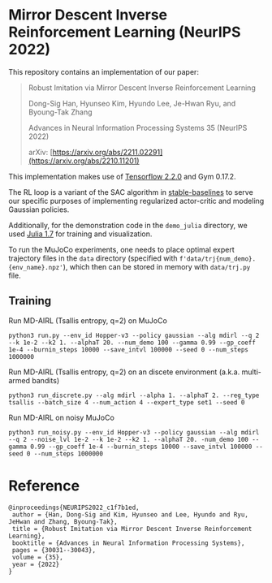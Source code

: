 # Mirror Descent Inverse Reinforcement Learning (NeurIPS 2022)

This repository contains an implementation of our paper:

> Robust Imitation via Mirror Descent Inverse Reinforcement Learning
> 
> Dong-Sig Han, Hyunseo Kim, Hyundo Lee, Je-Hwan Ryu, and Byoung-Tak Zhang
> 
> Advances in Neural Information Processing Systems 35 (NeurIPS 2022)
> 
> arXiv: [https://arxiv.org/abs/2211.02291](https://arxiv.org/abs/2210.11201)


This implementation makes use of [Tensorflow 2.2.0](https://github.com/tensorflow/tensorflow) and Gym 0.17.2.

The RL loop is a variant of the SAC algorithm in [stable-baselines](https://github.com/hill-a/stable-baselines) to serve our specific purposes of implementing regularized actor-critic and modeling Gaussian policies.

Additionally, for the demonstration code in the `demo_julia` directory, we used [Julia 1.7](https://julialang.org) for training and visualization.

To run the MuJoCo experiments, one needs to place optimal expert trajectory files in the `data` directory (specified with `f'data/trj{num_demo}.{env_name}.npz'`), which then can be stored in memory with `data/trj.py` file.

## Training

Run MD-AIRL (Tsallis entropy, q=2) on MuJoCo
```
python3 run.py --env_id Hopper-v3 --policy gaussian --alg mdirl --q 2 --k 1e-2 --k2 1. --alphaT 20. --num_demo 100 --gamma 0.99 --gp_coeff 1e-4 --burnin_steps 10000 --save_intvl 100000 --seed 0 --num_steps 1000000
```

Run MD-AIRL (Tsallis entropy, q=2) on an discete environment (a.k.a. multi-armed bandits)
```
python3 run_discrete.py --alg mdirl --alpha 1. --alphaT 2. --reg_type tsallis --batch_size 4 --num_action 4 --expert_type set1 --seed 0
```

Run MD-AIRL on noisy MuJoCo
```
python3 run_noisy.py --env_id Hopper-v3 --policy gaussian --alg mdirl --q 2 --noise_lvl 1e-2 --k 1e-2 --k2 1. --alphaT 20. -num_demo 100 --gamma 0.99 --gp_coeff 1e-4 --burnin_steps 10000 --save_intvl 100000 --seed 0 --num_steps 1000000
```

# Reference

~~~
@inproceedings{NEURIPS2022_c1f7b1ed,
 author = {Han, Dong-Sig and Kim, Hyunseo and Lee, Hyundo and Ryu, JeHwan and Zhang, Byoung-Tak},
 title = {Robust Imitation via Mirror Descent Inverse Reinforcement Learning},
 booktitle = {Advances in Neural Information Processing Systems},
 pages = {30031--30043},
 volume = {35},
 year = {2022}
}
~~~

